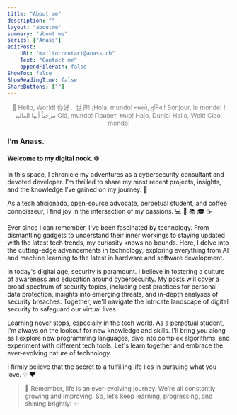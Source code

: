 ```yaml
---
title: "About me"
description: ""
layout: "aboutme"
summary: "about me"
series: ["Anass"]
editPost:
    URL: "mailto:contact@anass.ch"
    Text: "Contact me" 
    appendFilePath: false
ShowToc: false
ShowReadingTime: false
ShareButtons: [""]
---
```

<center>
<font color="grey">
👋 Hello, World!
你好，世界!  
¡Hola, mundo!  
नमस्ते, दुनिया!  
Bonjour, le monde!  
!مرحباً أيها العالم  
Olá, mundo!  
Привет, мир!  
Halo, Dunia!  
Hallo, Welt!  
Ciao, mondo!  
</font>
</center>

### I’m Anass.
#### Welcome to my digital nook. 🌐 

In this space, I chronicle my adventures as a cybersecurity consultant and devoted developer. I’m thrilled to share my most recent projects, insights, and the knowledge I’ve gained on my journey. 🚀  

As a tech aficionado, open-source advocate, perpetual student, and coffee connoisseur, I find joy in the intersection of my passions. :computer: :arrows_counterclockwise: :books: :mortar_board: :coffee:  

Ever since I can remember, I've been fascinated by technology. From dismantling gadgets to understand their inner workings to staying updated with the latest tech trends, my curiosity knows no bounds. Here, I delve into the cutting-edge advancements in technology, exploring everything from AI and machine learning to the latest in hardware and software development.  

In today's digital age, security is paramount. I believe in fostering a culture of awareness and education around cybersecurity. My posts will cover a broad spectrum of security topics, including best practices for personal data protection, insights into emerging threats, and in-depth analyses of security breaches. Together, we'll navigate the intricate landscape of digital security to safeguard our virtual lives.  

Learning never stops, especially in the tech world. As a perpetual student, I'm always on the lookout for new knowledge and skills. I'll bring you along as I explore new programming languages, dive into complex algorithms, and experiment with different tech tools. Let's learn together and embrace the ever-evolving nature of technology.  

I firmly believe that the secret to a fulfilling life lies in pursuing what you love. :bulb: :heart:  

> :memo: Remember, life is an ever-evolving journey. We’re all constantly growing and improving. So, let’s keep learning, progressing, and shining brightly! :sparkles:  